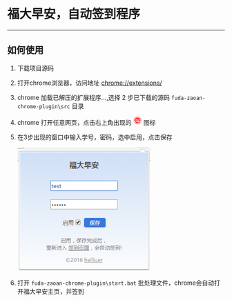 # 福大早安，自动签到程序
----
## 如何使用

1. 下载项目源码

1. 打开chrome浏览器，访问地址  [chrome://extensions/](chrome://extensions/) 

2. chrome 加载已解压的扩展程序...,选择 2 步已下载的源码 `fuda-zaoan-chrome-plugin\src` 目录

3. chrome 打开任意网页，点击右上角出现的 <img width=20 src="src/img/logo.png"/>  图标

4. 在3步出现的窗口中输入学号，密码，选中启用，点击保存

	![](preview/1.png)

5. 打开 `fuda-zaoan-chrome-plugin\start.bat` 批处理文件，chrome会自动打开福大早安主页，并签到


